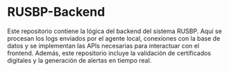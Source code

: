 # RUSBP-Backend
Este repositorio contiene la lógica del backend del sistema RUSBP. Aquí se procesan los logs enviados por el agente local, conexiones con la base de datos y se implementan las APIs necesarias para interactuar con el frontend. Además, este repositorio incluye la validación de certificados digitales y la generación de alertas en tiempo real.
